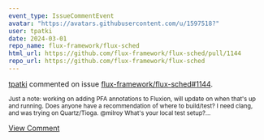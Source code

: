 ```yaml
---
event_type: IssueCommentEvent
avatar: "https://avatars.githubusercontent.com/u/1597518?"
user: tpatki
date: 2024-03-01
repo_name: flux-framework/flux-sched
html_url: https://github.com/flux-framework/flux-sched/pull/1144
repo_url: https://github.com/flux-framework/flux-sched
---
```


<a href='https://github.com/tpatki' target='_blank'>tpatki</a> commented on issue <a href='https://github.com/flux-framework/flux-sched/pull/1144' target='_blank'>flux-framework/flux-sched#1144</a>.

<small>Just a note: working on adding PFA annotations to Fluxion, will update on when that's up and running. Does anyone have a recommendation of where to build/test? I need clang, and was trying on Quartz/Tioga. @milroy What's your local test setup?...</small>

<a href='https://github.com/flux-framework/flux-sched/pull/1144' target='_blank'>View Comment</a>